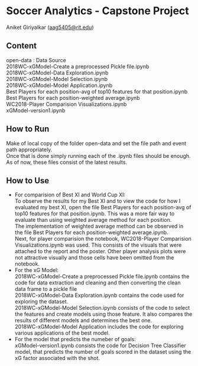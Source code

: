 # Soccer Analytics - Capstone Project

Aniket Giriyalkar (aag5405@rit.edu)

## Content
open-data : Data Source<br />
2018WC-xGModel-Create a preprocessed Pickle file.ipynb<br />
2018WC-xGModel-Data Exploration.ipynb<br />
2018WC-xGModel-Model Selection.ipynb<br />
2018WC-xGModel-Model Application.ipynb<br />
Best Players for each position-avg of top10 features for that position.ipynb<br />
Best Players for each position-weighted average.ipynb<br />
WC2018-Player Comparision Visualizations.ipynb<br />
xGModel-version1.ipynb <br />


## How to Run
Make of local copy of the folder open-data and set the file path and event path appropriately.<br />
Once that is done simply running each of the .ipynb files should be enough. As of now, these files consist of the latest results. <br />

## How to Use

- For comparision of Best XI and World Cup XI:
<br />To observe the results for my Best XI and to view the code  for how I evaluated my best XI, open the file Best Players for each position-avg of top10 features for that position.ipynb. This was a more fair way to evaluate than using weighted average method for each position.
<br /> The implementation of weighted average method can be observed in the file Best Players for each position-weighted average.ipynb.
<br /> Next, for player comparision the notebook, WC2018-Player Comparision Visualizations.ipynb was used. This consists of the visuals that were attached to the report and the poster. Other player analysis plots were not attractive visually and those cells have been omitted from the notebook.
- For the xG Model:
<br /> 2018WC-xGModel-Create a preprocessed Pickle file.ipynb contains the code for data extraction and cleaning and then converting the clean data frame to a pickle file
<br /> 2018WC-xGModel-Data Exploration.ipynb contains the code used for exploring the dataset.
<br /> 2018WC-xGModel-Model Selection.ipynb consists of the code to  select the features and create models using those feature. It also compares the results of different models and determines the best one.
<br /> 2018WC-xGModel-Model Application includes the code for exploring various applications of the best model.
- For the model that predicts the numeber of goals:
<br /> xGModel-version1.ipynb consists the code for Decision Tree Classifier model, that predicts the number of goals scored in the dataset using the xG factor associated with the shot.






